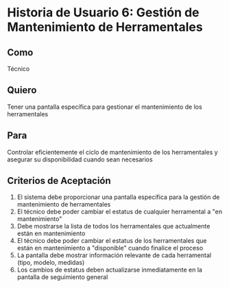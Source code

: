 # Historia de Usuario 6: Gestión de Mantenimiento de Herramentales

## Como
Técnico

## Quiero
Tener una pantalla específica para gestionar el mantenimiento de los herramentales

## Para
Controlar eficientemente el ciclo de mantenimiento de los herramentales y asegurar su disponibilidad cuando sean necesarios

## Criterios de Aceptación
1. El sistema debe proporcionar una pantalla específica para la gestión de mantenimiento de herramentales
2. El técnico debe poder cambiar el estatus de cualquier herramental a "en mantenimiento"
3. Debe mostrarse la lista de todos los herramentales que actualmente están en mantenimiento
4. El técnico debe poder cambiar el estatus de los herramentales que están en mantenimiento a "disponible" cuando finalice el proceso
5. La pantalla debe mostrar información relevante de cada herramental (tipo, modelo, medidas)
6. Los cambios de estatus deben actualizarse inmediatamente en la pantalla de seguimiento general
